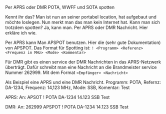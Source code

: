 Per APRS oder DMR POTA, WWFF und SOTA spotten

Kennt ihr das? Man ist nun an seiner portabel location, hat aufgebaut und möchte loslegen.
Nun merkt man das man kein Internet hat.
Kann man sich trotzdem spotten? Ja, kann man. Per APRS oder DMR Nachricht.
Hier erkläre ich wie.

Per APRS kann Man APSPOT benutzen. Hier die (sehr gute Dokumentation) von APSPOT.
Das Format für Spotting ist: 
`! <Programm> <Referenz> <Frequenz in MHz> <Mode> <Kommentar>`

Für DMR gibt es einen service der DMR Nachrichten in das APRS-Netzwerk überträgt.
Dafür schreibt man eine Nachricht an die Brandmeister service Nummer 262999.
Mit dem Format `<Empfänger> <Nachricht>`


Als Beispiel eine APRS und eine DMR Nachricht.
Programm: POTA, Refernz: DA-1234, Frequenz: 14,123 MHz, Mode: SSB, Komentar: Test

APRS:
An: APSOT
! POTA DA-1234 14.123 SSB Test

DMR:
An: 262999
APSPOT ! POTA DA-1234 14.123 SSB Test
